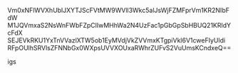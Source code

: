Vm0xNFlWVXhUblJXYTJScFVtMW9WVll3Wkc5alJsWjFZMFprVm1KR2NIbFdW
M1JQVmxaS2NsWnFWbFZpClIwMHhWa2N4UzFac1pGbGpSbHBUQ21KRldYcFdX
SEJEVkRKU1YxTnVVazlXTW5ob1EyMVdjVkZVVmxKTgpiVkl6V1cweFIyUldi
RFpOUlhSRVlsZFNNbGx0WXpsUVVXOUxaRWhrZUFvS2VuUmsKCndxeQ==

igs